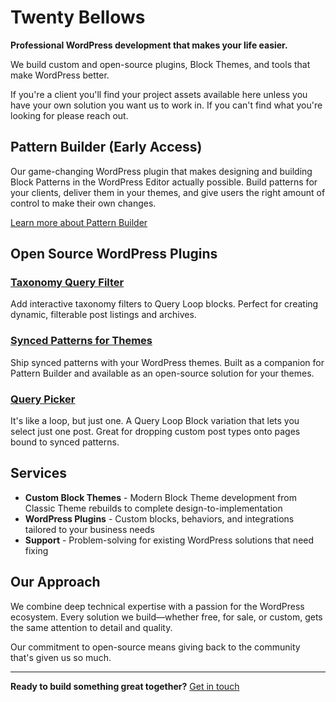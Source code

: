 # Twenty Bellows

**Professional WordPress development that makes your life easier.**

We build custom and open-source plugins, Block Themes, and tools that make WordPress better.

If you're a client you'll find your project assets available here unless you have your own solution you want us to work in.  If you can't find what you're looking for please reach out.

## Pattern Builder (Early Access)

Our game-changing WordPress plugin that makes designing and building Block Patterns in the WordPress Editor actually possible. Build patterns for your clients, deliver them in your themes, and give users the right amount of control to make their own changes.

[Learn more about Pattern Builder](https://twentybellows.com/pattern-builder)

## Open Source WordPress Plugins

### [Taxonomy Query Filter](https://github.com/Twenty-Bellows/taxonomy-query-filter)
Add interactive taxonomy filters to Query Loop blocks. Perfect for creating dynamic, filterable post listings and archives.

### [Synced Patterns for Themes](https://github.com/Twenty-Bellows/synced-patterns-for-themes)  
Ship synced patterns with your WordPress themes. Built as a companion for Pattern Builder and available as an open-source solution for your themes.

### [Query Picker](https://github.com/Twenty-Bellows/query-picker)
It's like a loop, but just one. A Query Loop Block variation that lets you select just one post. Great for dropping custom post types onto pages bound to synced patterns.

## Services

- **Custom Block Themes** - Modern Block Theme development from Classic Theme rebuilds to complete design-to-implementation
- **WordPress Plugins** - Custom blocks, behaviors, and integrations tailored to your business needs  
- **Support** - Problem-solving for existing WordPress solutions that need fixing

## Our Approach

We combine deep technical expertise with a passion for the WordPress ecosystem. Every solution we build—whether free, for sale, or custom, gets the same attention to detail and quality.

Our commitment to open-source means giving back to the community that's given us so much.

---

**Ready to build something great together?** [Get in touch](https://twentybellows.com)
